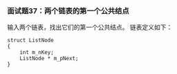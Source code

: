 ### 面试题37：两个链表的第一个公共结点
输入两个链表，找出它们的第一个公共结点。
链表定义如下：
```
struct ListNode
{
	int m_nKey;
	ListNode * m_pNext;
}
```

